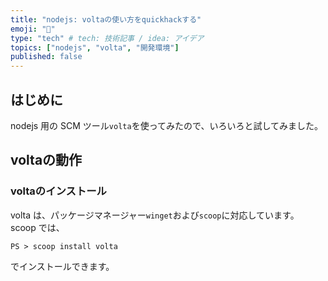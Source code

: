 ```yaml
---
title: "nodejs: voltaの使い方をquickhackする"
emoji: "🐷"
type: "tech" # tech: 技術記事 / idea: アイデア
topics: ["nodejs", "volta", "開発環境"]
published: false
---
```


## はじめに

nodejs 用の SCM ツール`volta`を使ってみたので、いろいろと試してみました。

## voltaの動作

### voltaのインストール

  volta は、パッケージマネージャー`winget`および`scoop`に対応しています。
  scoop では、

  ``` :powershell
  PS > scoop install volta
  ```

  でインストールできます。
